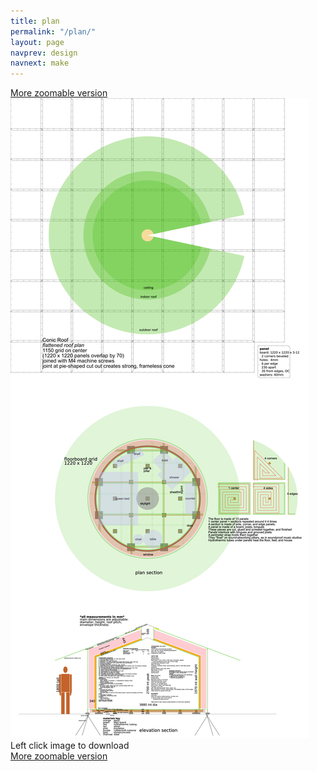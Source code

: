 ```yaml
---
title: plan
permalink: "/plan/"
layout: page
navprev: design
navnext: make
---
```

[More zoomable version](/img/plan/image/conic.png)
![plan: conic](/img/plan/image/conic.png)
Left click image to download  
[More zoomable version](/img/plan/image/conic.png)

<!---
[![plan: toilet frame](/img/plan/image/toilet-frame.png)](/img/plan/toilet-frame.pdf)


--->
